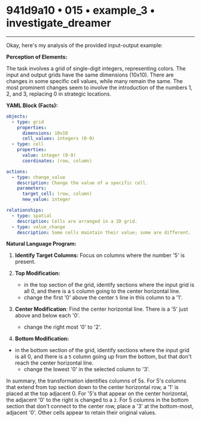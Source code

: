 # 941d9a10 • 015 • example_3 • investigate_dreamer

---
Okay, here's my analysis of the provided input-output example:

**Perception of Elements:**

The task involves a grid of single-digit integers, representing colors. The input and output grids have the same dimensions (10x10). There are changes in some specific cell values, while many remain the same. The most prominent changes seem to involve the introduction of the numbers 1, 2, and 3, replacing 0 in strategic locations.

**YAML Block (Facts):**



```yaml
objects:
  - type: grid
    properties:
      dimensions: 10x10
      cell_values: integers (0-9)
  - type: cell
    properties:
      value: integer (0-9)
      coordinates: (row, column)

actions:
  - type: change_value
    description: Change the value of a specific cell.
    parameters:
      target_cell: (row, column)
      new_value: integer

relationships:
  - type: spatial
    description: Cells are arranged in a 2D grid.
  - type: value_change
    description: Some cells maintain their value; some are different.
```



**Natural Language Program:**

1.  **Identify Target Columns:** Focus on columns where the number '5' is present.

2. **Top Modification:**
     *  in the top section of the grid, identify sections where the input grid is all 0, and there is a `5` column going to the center horizontal line.
    * change the first '0' above the center `5` line in this column to a '1'.

3.  **Center Modification**: Find the center horizontal line. There is a '5' just above and below each '0'.
    * change the right most '0' to '2'.

4.  **Bottom Modification:**
 * in the bottom section of the grid, identify sections where the input grid is all 0, and there is a `5` column going up from the bottom, but that don't reach the center horizontal line.
    * change the lowest '0' in the selected column to '3'.

In summary, the transformation identifies columns of 5s. For 5's columns that extend from top section down to the center horizontal row, a '1' is placed at the top adjacent 0. For '5's that appear on the center horizontal, the adjacent '0' to the right is changed to a `2`. For 5 columns in the bottom section that don't connect to the center row, place a '3' at the bottom-most, adjacent '0'. Other cells appear to retain their original values.

